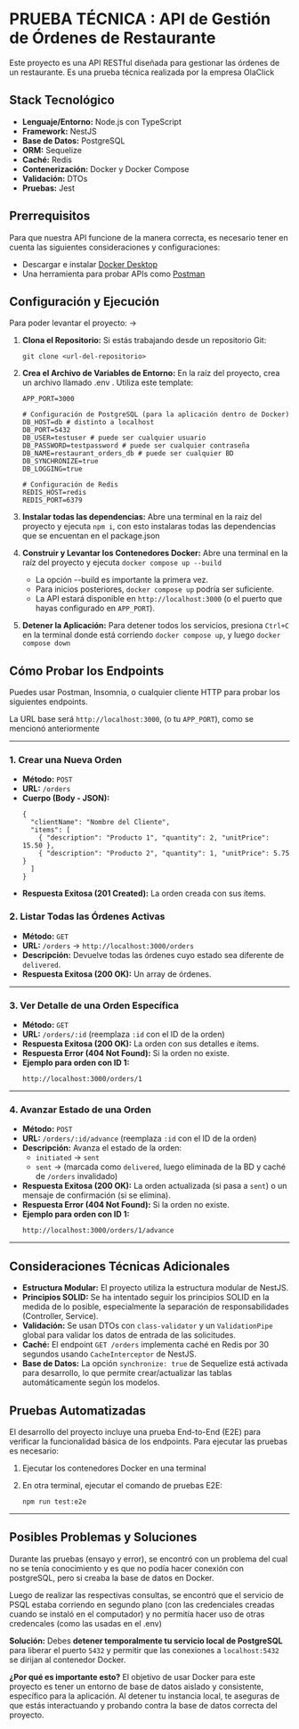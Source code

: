 # PRUEBA TÉCNICA : API de Gestión de Órdenes de Restaurante

Este proyecto es una API RESTful diseñada para gestionar las órdenes de un restaurante. Es una prueba técnica realizada por la empresa OlaClick

## Stack Tecnológico

* **Lenguaje/Entorno:** Node.js con TypeScript
* **Framework:** NestJS
* **Base de Datos:** PostgreSQL
* **ORM:** Sequelize
* **Caché:** Redis
* **Contenerización:** Docker y Docker Compose
* **Validación:** DTOs 
* **Pruebas:** Jest

## Prerrequisitos

Para que nuestra API funcione de la manera correcta, es necesario tener en cuenta las siguientes consideraciones y configuraciones:

*  Descargar e instalar [Docker Desktop](https://www.docker.com/products/docker-desktop/)
* Una herramienta para probar APIs como [Postman](https://www.postman.com/)

## Configuración y Ejecución

Para poder levantar el proyecto: ->

1.  **Clona el Repositorio:**
    Si estás trabajando desde un repositorio Git:
    ```
    git clone <url-del-repositorio>
    ```

2.  **Crea el Archivo de Variables de Entorno:**
    En la raíz del proyecto, crea un archivo llamado .env . Utiliza este template:

    ```
    APP_PORT=3000

    # Configuración de PostgreSQL (para la aplicación dentro de Docker)
    DB_HOST=db # distinto a localhost
    DB_PORT=5432
    DB_USER=testuser # puede ser cualquier usuario
    DB_PASSWORD=testpassword # puede ser cualquier contraseña
    DB_NAME=restaurant_orders_db # puede ser cualquier BD
    DB_SYNCHRONIZE=true 
    DB_LOGGING=true     

    # Configuración de Redis
    REDIS_HOST=redis
    REDIS_PORT=6379
    ```
3.  **Instalar todas las dependencias:**
    Abre una terminal en la raiz del proyecto y ejecuta `npm i`, con esto instalaras todas las dependencias que se encuentan en el package.json
   
4.  **Construir y Levantar los Contenedores Docker:**
    Abre una terminal en la raíz del proyecto y ejecuta `docker compose up --build`
   
    * La opción --build es importante la primera vez.
    * Para inicios posteriores, `docker compose up` podría ser suficiente.
    * La API estará disponible en `http://localhost:3000` (o el puerto que hayas configurado en `APP_PORT`).

5.  **Detener la Aplicación:**
    Para detener todos los servicios, presiona `Ctrl+C` en la terminal donde está corriendo `docker compose up`, y luego `docker compose down`

## Cómo Probar los Endpoints

Puedes usar Postman, Insomnia, o cualquier cliente HTTP para probar los siguientes endpoints. 

La URL base será `http://localhost:3000`, (o tu `APP_PORT`), como se mencionó anteriormente

---

### 1. Crear una Nueva Orden
* **Método:** `POST`
* **URL:** `/orders`
* **Cuerpo (Body - JSON):**
    ```
    {
      "clientName": "Nombre del Cliente",
      "items": [
        { "description": "Producto 1", "quantity": 2, "unitPrice": 15.50 },
        { "description": "Producto 2", "quantity": 1, "unitPrice": 5.75 }
      ]
    }
    ```
* **Respuesta Exitosa (201 Created):** La orden creada con sus ítems.

### 2. Listar Todas las Órdenes Activas
* **Método:** `GET`
* **URL:** `/orders` -> `http://localhost:3000/orders`
* **Descripción:** Devuelve todas las órdenes cuyo estado sea diferente de `delivered`.
* **Respuesta Exitosa (200 OK):** Un array de órdenes.

---

### 3. Ver Detalle de una Orden Específica
* **Método:** `GET`
* **URL:** `/orders/:id` (reemplaza `:id` con el ID de la orden)
* **Respuesta Exitosa (200 OK):** La orden con sus detalles e ítems.
* **Respuesta Error (404 Not Found):** Si la orden no existe.
* **Ejemplo para orden con ID 1:**
    ```
    http://localhost:3000/orders/1
    ```

---

### 4. Avanzar Estado de una Orden
* **Método:** `POST`
* **URL:** `/orders/:id/advance` (reemplaza `:id` con el ID de la orden)
* **Descripción:** Avanza el estado de la orden:
    * `initiated` → `sent`
    * `sent` → (marcada como `delivered`, luego eliminada de la BD y caché de `/orders` invalidado)
* **Respuesta Exitosa (200 OK):** La orden actualizada (si pasa a `sent`) o un mensaje de confirmación (si se elimina).
* **Respuesta Error (404 Not Found):** Si la orden no existe.
* **Ejemplo para orden con ID 1:**
    ```
    http://localhost:3000/orders/1/advance
    ```

---
## Consideraciones Técnicas Adicionales

* **Estructura Modular:** El proyecto utiliza la estructura modular de NestJS.
* **Principios SOLID:** Se ha intentado seguir los principios SOLID en la medida de lo posible, especialmente la separación de responsabilidades (Controller, Service).
* **Validación:** Se usan DTOs con `class-validator` y un `ValidationPipe` global para validar los datos de entrada de las solicitudes.
* **Caché:** El endpoint `GET /orders` implementa caché en Redis por 30 segundos usando `CacheInterceptor` de NestJS.
* **Base de Datos:** La opción `synchronize: true` de Sequelize está activada para desarrollo, lo que permite crear/actualizar las tablas automáticamente según los modelos.

## Pruebas Automatizadas

El desarrollo del proyecto incluye una prueba End-to-End (E2E) para verificar la funcionalidad básica de los endpoints. Para ejecutar las pruebas es necesario:

1.  Ejecutar los contenedores Docker en una terminal

2.  En otra terminal, ejecutar el comando de pruebas E2E:
    ```
    npm run test:e2e
    ```
---
## Posibles Problemas y Soluciones

Durante las pruebas (ensayo y error), se encontró con un problema del cual no se tenía conocimiento y es que no podía hacer conexión con postgreSQL, pero si creaba la base de datos en Docker.

Luego de realizar las respectivas consultas, se encontró que el servicio de PSQL estaba corriendo en segundo plano (con las credenciales creadas cuando se instaló en el computador) y no permitía hacer uso de otras credencales (como las usadas en el .env)

**Solución:**
Debes **detener temporalmente tu servicio local de PostgreSQL** para liberar el puerto `5432` y permitir que las conexiones a `localhost:5432` se dirijan al contenedor Docker.

**¿Por qué es importante esto?**
El objetivo de usar Docker para este proyecto es tener un entorno de base de datos aislado y consistente, específico para la aplicación. Al detener tu instancia local, te aseguras de que estás interactuando y probando contra la base de datos correcta del proyecto.



